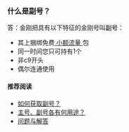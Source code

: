 ### 什么是副号？
答：金刚把具有以下特征的金刚号叫<font color="Black">副号</font>：
- 其上捆绑免费[ 小额流量 ](https://a2zitpro.github.io/web/小额流量)包
- 同一时间您只可持有1个
- 非c9开头
- 偶尔连通使用

#### 推荐阅读
- [如何获取副号？](https://a2zitpro.github.io/web/获取副号)
- [主号、副号各有何用途？](https://a2zitpro.github.io/web/主号和副号的用途)
- [ 问题与解答 ](https://a2zitpro.github.io/web/问题与解答)
